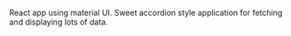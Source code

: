 React app using material UI.  Sweet accordion style application for fetching and displaying lots of data.
